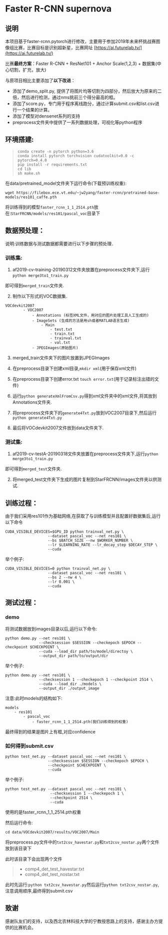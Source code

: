 # Faster R-CNN supernova

## 说明

本项目基于faster-rcnn.pytorch进行修改，主要用于参加2019年未来杯挑战赛图像组比赛，比赛目标是识别超新星，比赛网址 [https://ai.futurelab.tv/](https://ai.futurelab.tv/)

比赛**最终方案**：Faster R-CNN + ResNet101 + Anchor Scale(1,2,3) + 数据集(中心切割，扩充，放大)

与原项目相比主要添加了**以下改进**：

- 添加了demo_split.py, 提供了将图片均等切割为四部分，然后放大为原来的二倍，然后进行检测，通过nms挑前三个得分最高的框。
- 添加了score.py，专门用于程序离线跑分，通过计算submit.csv和list.csv进行一个结果的计算。
- 添加了模型对densenet系列的支持
- preprocess文件夹中提供了一系列数据处理，可视化等python程序

## 环境搭建:

>```
>conda create -n pytorch python=3.6
>conda install pytorch torchvision cudatoolkit=9.0 -c pytorch=0.4.0
>pip install -r requirements.txt
>cd lib
>sh make.sh
>```

在data/pretrained_model文件夹下运行命令(下载预训练权重):

```
wget https://filebox.ece.vt.edu/~jw2yang/faster-rcnn/pretrained-base-models/res101_caffe.pth
```

将训练得到的模型`faster_rcnn_1_1_2514.pth`放在:`StarFRCNN/models/res101/pascal_voc`目录下

## 数据预处理：

说明:训练数据与测试数据都需要进行以下步骤的预处理．

### **训练集**: 

1. af2019-cv-training-20190312文件夹放置在preprocess文件夹下,运行`python merge3to1_train.py`

即可得到`merged_train`文件夹.

2. 制作以下形式的VOC数据集.

```
VOCdevkit2007
        - VOC2007
            - Annotations (标签XML文件，用对应的图片处理工具人工生成的)
            - ImageSets (生成的方法是用sh或者MATLAB语言生成)
                - Main
                    - test.txt
                    - train.txt
                    - trainval.txt
                    - val.txt
            - JPEGImages(原始图片)
```

3. merged_train文件夹下的图片放置到JPEGImages

4. 在preprocess目录下创建xml目录,```mkdir xml```(用于保存xml文件)

5. 在preprocess目录下创建error.txt ```touch error.txt```(用于记录标注出错的文件)

6. 运行`python generateXmlFromCsv.py`得到xml文件夹中的xml文件,将其放到Annotations文件夹.

7. 将preprocess文件夹下的`generate4Txt.py`放到VOC2007目录下,然后运行`python generate4Txt.py`

8. 最后将VOCdevkit2007文件放到data文件夹下.

### 测试集:

1. af2019-cv-testA-20190318文件夹放置在preprocess文件夹下,运行`python merge3to1_train.py`

即可得到`merged_test`文件夹.

2. 将merged_test文件夹下生成的图片复制到StarFRCNN/images文件夹以供测试.

## 训练过程：

由于我们采用res101作为基础网络,在获取了与训练模型并且配置好数据集后,运行以下命令

```
CUDA_VISIBLE_DEVICES=$GPU_ID python trainval_net.py \
                   --dataset pascal_voc --net res101 \
                   --bs $BATCH_SIZE --nw $WORKER_NUMBER \
                   --lr $LEARNING_RATE --lr_decay_step $DECAY_STEP \
                   --cuda
```

举个例子:

```
CUDA_VISIBLE_DEVICES=0 python trainval_net.py \
                   --dataset pascal_voc --net res101 \
                   --bs 2 --nw 4 \
                   --lr 0.001 \
                   --cuda
```

## 测试过程：

### demo

将测试数据放到images目录以后,运行以下命令:

```
python demo.py --net res101 \
               --checksession $SESSION --checkepoch $EPOCH --checkpoint $CHECKPOINT \
               --cuda --load_dir path/to/model/directoy \
               --output_dir path/to/output/dir
```

举个例子:

```
python demo.py --net res101 \
               --checksession 1 --checkepoch 1 --checkpoint 2514 \
               --cuda --load_dir ./models \
               --output_dir ./output_image
```

注意:此时models的结构如下:

```
models
	- res101
		- pascal_voc
			- faster_rcnn_1_1_2514.pth(我们训练得到的权重)
```

最终得到的结果是图片上有框,对应confidence

### 如何得到submit.csv

```
python test_net.py --dataset pascal_voc --net res101 \
                   --checksession $SESSION --checkepoch $EPOCH \
                   --checkpoint $CHECKPOINT \
                   --cuda
```

举个例子:

```
python test_net.py --dataset pascal_voc --net res101 \
				    --checksession 1 --checkepoch 1 \
				    --checkpoint 2514 \
                    --cuda
```

使用的是faster_rcnn_1_1_2514.pth权重

然后运行命令:

```
cd data/VOCdevkit2007/results/VOC2007/Main
```

将preprocess.py文件中的`txt2csv_havestar.py`和`txt2csv_nostar.py`两个文件放到该目录下

此时该目录下会出现两个文件

> - comp4_det_test_havestar.txt
> - comp4_det_test_nostar.txt

此时先运行:`python txt2csv_havestar.py`然后运行`python txt2csv_nostar.py`,注意调用顺序,最终得到submit.csv

## 致谢

感谢队友们的支持，以及西北农林科技大学的宁教授思路上的支持，感谢主办方提供的比赛机会。